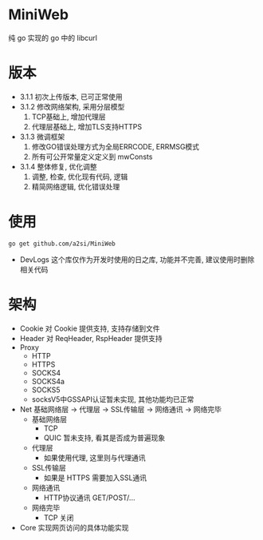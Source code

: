 # MiniWeb
纯 go 实现的 go 中的 libcurl

# 版本
- 3.1.1 初次上传版本, 已可正常使用
- 3.1.2 修改网络架构, 采用分层模型
	1. TCP基础上, 增加代理层
	2. 代理层基础上, 增加TLS支持HTTPS
- 3.1.3 微调框架
	1. 修改GO错误处理方式为全局ERRCODE, ERRMSG模式
	2. 所有可公开常量定义定义到 mwConsts
- 3.1.4 整体修复, 优化调整
	1. 调整, 检查, 优化现有代码, 逻辑
	2. 精简网络逻辑, 优化错误处理
	
# 使用
```
go get github.com/a2si/MiniWeb
```

- DevLogs
这个库仅作为开发时使用的日之库, 功能并不完善, 建议使用时删除相关代码

# 架构
- Cookie
对 Cookie 提供支持, 支持存储到文件
- Header
对 ReqHeader, RspHeader 提供支持
- Proxy
	- HTTP
	- HTTPS
	- SOCKS4
	- SOCKS4a
	- SOCKS5
	- socksV5中GSSAPI认证暂未实现, 其他功能均已正常
- Net
基础网络层 -> 代理层 -> SSL传输层 -> 网络通讯 -> 网络完毕
	- 基础网络层
		- TCP
		- QUIC 暂未支持, 看其是否成为普遍现象
	- 代理层
		- 如果使用代理, 这里则与代理通讯
	- SSL传输层
		- 如果是 HTTPS 需要加入SSL通讯
	- 网络通讯
		- HTTP协议通讯 GET/POST/...
	- 网络完毕
		- TCP 关闭
- Core
实现网页访问的具体功能实现
